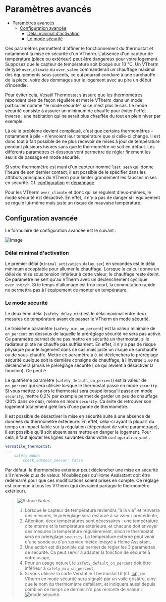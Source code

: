 # Paramètres avancés

- [Paramètres avancés](#Paramètres-avancés)
  - [Configuration avancée](#configuration-avancée)
    - [Délai minimal d'activation](#délai-minimal-dactivation)
    - [Le mode sécurité](#le-mode-sécurité)

Ces paramètres permettent d'affiner le fonctionnement du thermostat et notamment la mise en sécurité d'un VTherm. L'absence d'un capteur de température (pièce ou extérieur) peut être dangereux pour votre logement. Supposez que le capteur de température soit bloqué sur 10 °C. Un VTherm de type `over_climate` ou `over_valve` commanderait un chauffage maximal des équipements sous-jacents, ce qui pourrait conduire à une surchauffe de la pièce, voire des dommages sur le logement avec au pire un début d'incendie.

Pour éviter cela, Vesatil Thermostat s'assure que les thermomètres répondent bien de façon régulière et met le VTherm_dans un mode particulier nommé "le mode sécurité" si ce n'est plus le cas. Le mode sécurité consiste à assurer un minimum de chauffe pour éviter l'effet inverse : une habitation qui ne serait plus chauffée du tout en plein hiver par exemple.

Là où le problème devient compliqué, c'est que certains thermomètres - notamment à pile - n'envoient leur température que si celle-ci change. Il est donc tout à fait possible de ne plus recevoir de mises à jour de température pendant plusieurs heures sans que le thermomètre ne soit en défaut. Les différents paramètres ci-dessous vont permettre de régler finement les seuils de passage en mode sécurité.

Si votre thermomètre est muni d'un capteur nommé `last seen` qui donne l'heure de son dernier contact, il est possible de le spécifier dans les attributs principaux du VTherm pour limiter grandement les fausses mises en sécurité. Cf. [configuration](base-attributes.md#choix-des-attributs-de-base) et [dépannage](troubleshooting.md#pourquoi-mon-versatile-thermostat-se-met-en-securite-).

Pour les VTherm `over_climate` et donc qui se régulent d'eux-mêmes, le mode sécurité est désactivé. En effet, il n'y a pas de danger si l'équipement se régule lui-même mais juste un risque de mauvaise température.

## Configuration avancée

Le formulaire de configuration avancée est le suivant :

![image](images/config-advanced.png)

### Délai minimal d'activation

Le premier délai (`minimal_activation_delay_sec`) en secondes est le délai minimum acceptable pour allumer le chauffage. Lorsque le calcul donne un délai de mise sous tension inférieur à cette valeur, le chauffage reste éteint. Ce paramètre ne sert qu'au VTherm avec un déclenchement cyclique `over_switch`. Si le temps d'allumage est trop court, la commutation rapide ne permettra pas à l'équipement de monter en température.

### Le mode sécurité

Le deuxième délai (`safety_delay_min`) est le délai maximal entre deux mesures de température avant de passer le VTherm en mode sécurité.

Le troisième paramètre (`safety_min_on_percent`) est la valeur minimale de `on_percent` en dessous de laquelle le préréglage sécurité ne sera pas activé. Ce paramètre permet de ne pas mettre en sécurité un thermostat, si le radiateur piloté ne chauffe pas suffisament. En effet, il n'y a pas de risque physique pour le logement dans ce cas mais juste un risque de surchauffe ou de sous-chauffe.
Mettre ce paramètre à ``0.00`` déclenchera le préréglage sécurité quelque soit la dernière consigne de chauffage, à l'inverse ``1.00`` ne déclenchera jamais le préréglage sécurité ( ce qui revient à désactiver la fonction). Ce peut ê

Le quatrième paramètre (`safety_default_on_percent`) est la valeur de `on_percent` qui sera utilisée lorsque le thermostat passe en mode ``security``. Si vous mettez `0` alors le thermostat sera coupé lorsqu'il passe en mode `security`, mettre 0,2% par exemple permet de garder un peu de chauffage (20% dans ce cas), même en mode ``security``. Ca évite de retrouver son logement totalement gelé lors d'une panne de thermomètre.

Il est possible de désactiver la mise en sécurité suite à une absence de données du thermomètre extérieure. En effet, celui-ci ayant la plupart du temps un impact faible sur la régulation (dépendant de votre paramètrage), il est possible qu'il soit absent sans mettre en danger le logement. Pour cela, il faut ajouter les lignes suivantes dans votre `configuration.yaml` :
```yaml
versatile_thermostat:
...
    safety_mode:
        check_outdoor_sensor: false
```
Par défaut, le thermomètre extérieur peut déclencher une mise en sécurité s'il n'envoie plus de valeur. N'oubliez pas qu'Home Assisstant doit être redémarré pour que ces modifications soient prises en compte. Ce réglage est commun à tous les VTherm (qui devraient partager le thermomètre extérieur).

> ![Astuce](images/tips.png) _*Notes*_
> 1. Lorsque le capteur de température reviendra "à la vie" et renverra des mesures, le préréglage sera restauré à sa valeur précédente,
> 2. Attention, deux températures sont nécessaires : une température dite interne et la température extérieure, et chacune doit envoyer des mesures la température régulièrement, sinon le thermostat sera en préréglage ``security``. La température externe peut venir d'une sonde ou d'un service météo intégré à Home Assistant.
> 3. Une action est disponible qui permet de régler les 3 paramètres de sécurité. Ca peut servir à adapter la fonction de sécurité à votre usage,
> 4. Pour un usage naturel, le ``safety_default_on_percent`` doit être inférieur à ``safety_min_on_percent``,
> 5. Si vous utilisez la carte Verstatile Thermostat UI (cf. [ici](additions.md#bien-mieux-avec-le-versatile-thermostat-ui-card)), un Vtherm en mode sécurité sera signalé par un voile grisâtre, ainsi que le nom du thermomètre défaiilant, et indiquera aussi depuis combien de temps ce dernier n'a pas remonté de valeur : ![mode sécurité](images/safety-mode-icon.png).
